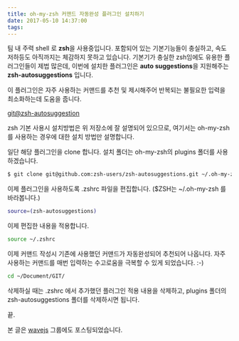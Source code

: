```yaml
---
title: oh-my-zsh 커맨드 자동완성 플러그인 설치하기
date: 2017-05-10 14:37:00
tags:
---
```


팀 내 주력 shell 로 **zsh**을 사용중입니다. 포함되어 있는 기본기능들이 충실하고, 속도 저하등도 아직까지는 체감하지 못하고 있습니다. 기본기가 충실한 zsh임에도 유용한 플러그인들이 제법 많은데, 이번에 설치한 플러그인은 **auto suggestions**을 지원해주는 **zsh-autosuggestions** 입니다.

이 플러그인은 자주 사용하는 커맨드를 추천 및 제시해주어 반복되는 불필요한 입력을 최소화하는데 도움을 줍니다.

[git@zsh-autosuggestion](https://github.com/zsh-users/zsh-autosuggestions)

zsh 기본 사용시 설치방법은 위 저장소에 잘 설명되어 있으므로, 여기서는 oh-my-zsh를 사용하는 경우에 대한 설치 방법만 설명합니다.

일단 해당 플러그인을 clone 합니다. 설치 폴더는 oh-my-zsh의 plugins 폴더를 사용하겠습니다.
```bash
$ git clone git@github.com:zsh-users/zsh-autosuggestions.git ~/.oh-my-zsh/plugins/zsh-autosuggestions
```

이제 플러그인을 사용하도록 .zshrc 파일을 편집합니다. ($ZSH는 ~/.oh-my-zsh 를 바라봅니다.)
```bash
source=(zsh-autosuggestions)
```

이제 편집한 내용을 적용합니다.
```bash
source ~/.zshrc
```

이제 커맨드 작성시 기존에 사용했던 커맨드가 자동완성되어 추천되어 나옵니다. 자주 사용하는 커맨드를 매번 입력하는 수고로움을 극복할 수 있게 되었습니다. :-)

```bash
cd ~/Document/GIT/
```

삭제하실 때는 .zshrc 에서 추가했던 플러그인 적용 내용을 삭제하고, plugins 폴더의 zsh-autosuggestions 폴더를 삭제하시면 됩니다.

끝.

본 글은 [wavejs](http://blog.wavejs.io/zshe-keomaendeu-jadongwanseong-peulreogeuin-seolcihagi/) 그룹에도 포스팅되었습니다.
